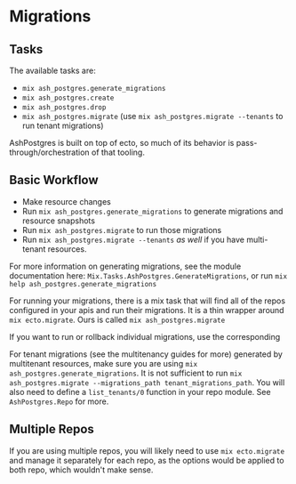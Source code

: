 # Migrations

## Tasks

The available tasks are:

* `mix ash_postgres.generate_migrations`
* `mix ash_postgres.create`
* `mix ash_postgres.drop`
* `mix ash_postgres.migrate` (use `mix ash_postgres.migrate --tenants` to run tenant migrations)

AshPostgres is built on top of ecto, so much of its behavior is pass-through/orchestration of that tooling.

## Basic Workflow

* Make resource changes
* Run `mix ash_postgres.generate_migrations` to generate migrations and resource snapshots
* Run `mix ash_postgres.migrate` to run those migrations
* Run `mix ash_postgres.migrate --tenants` *as well* if you have multi-tenant resources.


For more information on generating migrations, see the module documentation here:
`Mix.Tasks.AshPostgres.GenerateMigrations`, or run `mix help ash_postgres.generate_migrations`

For running your migrations, there is a mix task that will find all of the repos configured in your apis and run their
migrations. It is a thin wrapper around `mix ecto.migrate`. Ours is called `mix ash_postgres.migrate`

If you want to run or rollback individual migrations, use the corresponding 

For tenant migrations (see the multitenancy guides for more) generated by multitenant resources, make sure you are using
`mix ash_postgres.generate_migrations`. It is not sufficient to run `mix ash_postgres.migrate --migrations_path tenant_migrations_path`. You will also need to define a `list_tenants/0` function in your repo module. See `AshPostgres.Repo` for more.

## Multiple Repos

If you are using multiple repos, you will likely need to use `mix ecto.migrate` and manage it separately for each repo, as the options would
be applied to both repo, which wouldn't make sense.
